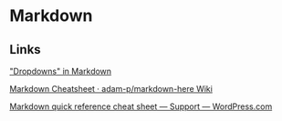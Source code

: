 # Markdown

## Links

["Dropdowns" in Markdown](https://gist.github.com/citrusui/07978f14b11adada364ff901e27c7f61)

[Markdown Cheatsheet · adam-p/markdown-here Wiki](https://github.com/adam-p/markdown-here/wiki/Markdown-Cheatsheet)

[Markdown quick reference cheat sheet — Support — WordPress.com](https://en.support.wordpress.com/markdown-quick-reference/)

